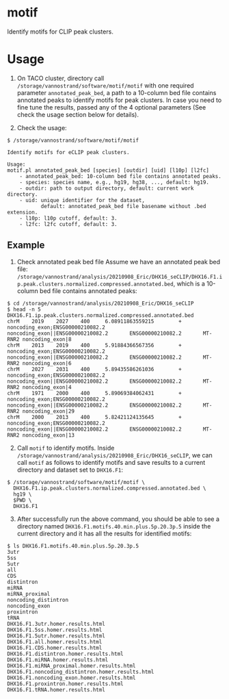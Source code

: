 # motif

Identify motifs for CLIP peak clusters.

# Usage
1. On TACO cluster, directory call `/storage/vannostrand/software/motif/motif` 
with one required parameter `annotated_peak_bed`, a path to a 10-column bed file 
contains annotated peaks to identify motifs for peak clusters. In case you need 
to fine tune the results, passed any of the 4 optional parameters (See check the 
usage section below for details).


2. Check the usage:
```shell script
$ /storage/vannostrand/software/motif/motif

Identify motifs for eCLIP peak clusters.

Usage:
motif.pl annotated_peak_bed [species] [outdir] [uid] [l10p] [l2fc]
    - annotated_peak_bed: 10-column bed file contains annotated peaks.
    - species: species name, e.g., hg19, hg38, ..., default: hg19.
    - outdir: path to output directory, default: current work directory.
    - uid: unique identifier for the dataset,
           default: annotated_peak_bed file basename without .bed extension.
    - l10p: l10p cutoff, default: 3.
    - l2fc: l2fc cutoff, default: 3.
```

## Example
1. Check annotated peak bed file
Assume we have an annotated peak bed file: 
`/storage/vannostrand/analysis/20210908_Eric/DHX16_seCLIP/DHX16.F1.ip.peak.clusters.normalized.compressed.annotated.bed`, 
which is a 10-column bed file contains annotated peaks:

```
$ cd /storage/vannostrand/analysis/20210908_Eric/DHX16_seCLIP
$ head -n 5 DHX16.F1.ip.peak.clusters.normalized.compressed.annotated.bed
chrM    2019    2027    400     6.08911863559215        +       noncoding_exon;ENSG00000210082.2        noncoding_exon||ENSG00000210082.2       ENSG00000210082.2       MT-RNR2 noncoding_exon|8
chrM    2013    2019    400     5.91884366567356        +       noncoding_exon;ENSG00000210082.2        noncoding_exon||ENSG00000210082.2       ENSG00000210082.2       MT-RNR2 noncoding_exon|6
chrM    2027    2031    400     5.89435586261036        +       noncoding_exon;ENSG00000210082.2        noncoding_exon||ENSG00000210082.2       ENSG00000210082.2       MT-RNR2 noncoding_exon|4
chrM    1971    2000    400     5.89069384062431        +       noncoding_exon;ENSG00000210082.2        noncoding_exon||ENSG00000210082.2       ENSG00000210082.2       MT-RNR2 noncoding_exon|29
chrM    2000    2013    400     5.82421124135645        +       noncoding_exon;ENSG00000210082.2        noncoding_exon||ENSG00000210082.2       ENSG00000210082.2       MT-RNR2 noncoding_exon|13
```

2. Call `motif` to identify motifs.
Inside `/storage/vannostrand/analysis/20210908_Eric/DHX16_seCLIP`, we can call `motif` as follows to identify 
motifs and save results to a current directory and dataset set to `DHX16.F1`:
```shell
$ /storage/vannostrand/software/motif/motif \
  DHX16.F1.ip.peak.clusters.normalized.compressed.annotated.bed \
  hg19 \
  $PWD \
  DHX16.F1
```

3. After successfully run the above command, you should be able to see a directory named 
`DHX16.F1.motifs.40.min.plus.5p.20.3p.5` inside the current directory and it has all the 
results for identified motifs:
```shell
$ ls DHX16.F1.motifs.40.min.plus.5p.20.3p.5
3utr
5ss
5utr
all
CDS
distintron
miRNA
miRNA_proximal
noncoding_distintron
noncoding_exon
proxintron
tRNA
DHX16.F1.3utr.homer.results.html
DHX16.F1.5ss.homer.results.html
DHX16.F1.5utr.homer.results.html
DHX16.F1.all.homer.results.html
DHX16.F1.CDS.homer.results.html
DHX16.F1.distintron.homer.results.html
DHX16.F1.miRNA.homer.results.html
DHX16.F1.miRNA_proximal.homer.results.html
DHX16.F1.noncoding_distintron.homer.results.html
DHX16.F1.noncoding_exon.homer.results.html
DHX16.F1.proxintron.homer.results.html
DHX16.F1.tRNA.homer.results.html
```



